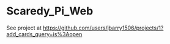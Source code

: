 # Scaredy_Pi_Web
See project at https://github.com/users/jbarry1506/projects/1?add_cards_query=is%3Aopen
